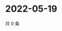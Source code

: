 # 2022-05-19

共 0 条

<!-- BEGIN WEIBO -->
<!-- 最后更新时间 Thu May 19 2022 05:15:42 GMT+0800 (China Standard Time) -->

<!-- END WEIBO -->
